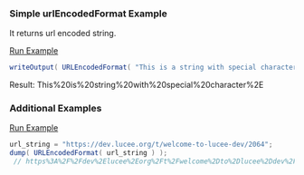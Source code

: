 ### Simple urlEncodedFormat Example

It returns url encoded string.

<a href="https://try.boxlang.io/?code=eJwrL8osSfUvLSkoLdFQCA3ycc1Lzk9JTXHLL8pNBIoohWRkFisAUaJCcUlRZl66QnlmSYZCcUFqcmZijkJyRmJRYnJJapGekoKmgqY1FwB4fhsa" target="_blank">Run Example</a>

```java
writeOutput( URLEncodedFormat( "This is a string with special character." ) );

```

Result: This%20is%20string%20with%20special%20character%2E

### Additional Examples

<a href="https://try.boxlang.io/?code=eJxFjcsKwjAQRff5iqEQaBfpSBQXFhdCm5UrwbVIEmqhbUo60d93DAVhHnA5nJvi%2BFgpDnMPZyheRMt6QnT%2BXY%2FJel%2BH2CPhx482TF5RUDlWDKDeHQ9FI1yalhLut2s32%2BC8MyFOTyoh%2Fc0VVI0ARMh%2Bub9IbXhYInWXhfy5iTPi3dqkbinw2YA24%2BbXKr7VkDpv" target="_blank">Run Example</a>

```java
url_string = "https://dev.lucee.org/t/welcome-to-lucee-dev/2064";
dump( URLEncodedFormat( url_string ) );
 // https%3A%2F%2Fdev%2Elucee%2Eorg%2Ft%2Fwelcome%2Dto%2Dlucee%2Ddev%2F2064

```


